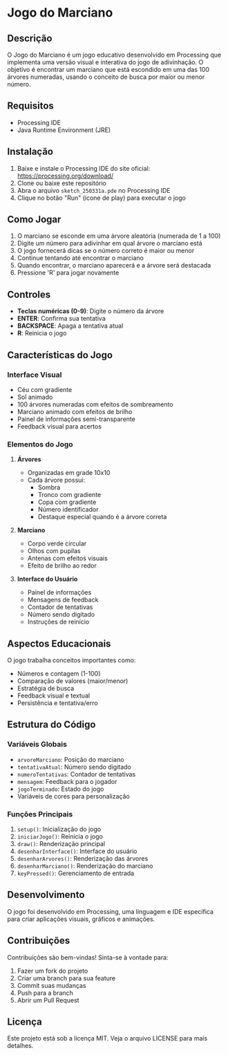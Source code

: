 # Jogo do Marciano

## Descrição
O Jogo do Marciano é um jogo educativo desenvolvido em Processing que implementa uma versão visual e interativa do jogo de adivinhação. O objetivo é encontrar um marciano que está escondido em uma das 100 árvores numeradas, usando o conceito de busca por maior ou menor número.

## Requisitos
- Processing IDE
- Java Runtime Environment (JRE)

## Instalação
1. Baixe e instale o Processing IDE do site oficial: https://processing.org/download/
2. Clone ou baixe este repositório
3. Abra o arquivo `sketch_250331a.pde` no Processing IDE
4. Clique no botão "Run" (ícone de play) para executar o jogo

## Como Jogar
1. O marciano se esconde em uma árvore aleatória (numerada de 1 a 100)
2. Digite um número para adivinhar em qual árvore o marciano está
3. O jogo fornecerá dicas se o número correto é maior ou menor
4. Continue tentando até encontrar o marciano
5. Quando encontrar, o marciano aparecerá e a árvore será destacada
6. Pressione 'R' para jogar novamente

## Controles
- **Teclas numéricas (0-9)**: Digite o número da árvore
- **ENTER**: Confirma sua tentativa
- **BACKSPACE**: Apaga a tentativa atual
- **R**: Reinicia o jogo

## Características do Jogo

### Interface Visual
- Céu com gradiente
- Sol animado
- 100 árvores numeradas com efeitos de sombreamento
- Marciano animado com efeitos de brilho
- Painel de informações semi-transparente
- Feedback visual para acertos

### Elementos do Jogo
1. **Árvores**
   - Organizadas em grade 10x10
   - Cada árvore possui:
     - Sombra
     - Tronco com gradiente
     - Copa com gradiente
     - Número identificador
     - Destaque especial quando é a árvore correta

2. **Marciano**
   - Corpo verde circular
   - Olhos com pupilas
   - Antenas com efeitos visuais
   - Efeito de brilho ao redor

3. **Interface do Usuário**
   - Painel de informações
   - Mensagens de feedback
   - Contador de tentativas
   - Número sendo digitado
   - Instruções de reinício

## Aspectos Educacionais
O jogo trabalha conceitos importantes como:
- Números e contagem (1-100)
- Comparação de valores (maior/menor)
- Estratégia de busca
- Feedback visual e textual
- Persistência e tentativa/erro

## Estrutura do Código

### Variáveis Globais
- `arvoreMarciano`: Posição do marciano
- `tentativaAtual`: Número sendo digitado
- `numeroTentativas`: Contador de tentativas
- `mensagem`: Feedback para o jogador
- `jogoTerminado`: Estado do jogo
- Variáveis de cores para personalização

### Funções Principais
1. `setup()`: Inicialização do jogo
2. `iniciarJogo()`: Reinicia o jogo
3. `draw()`: Renderização principal
4. `desenharInterface()`: Interface do usuário
5. `desenharArvores()`: Renderização das árvores
6. `desenharMarciano()`: Renderização do marciano
7. `keyPressed()`: Gerenciamento de entrada

## Desenvolvimento
O jogo foi desenvolvido em Processing, uma linguagem e IDE específica para criar aplicações visuais, gráficos e animações.

## Contribuições
Contribuições são bem-vindas! Sinta-se à vontade para:
1. Fazer um fork do projeto
2. Criar uma branch para sua feature
3. Commit suas mudanças
4. Push para a branch
5. Abrir um Pull Request

## Licença
Este projeto está sob a licença MIT. Veja o arquivo LICENSE para mais detalhes. 